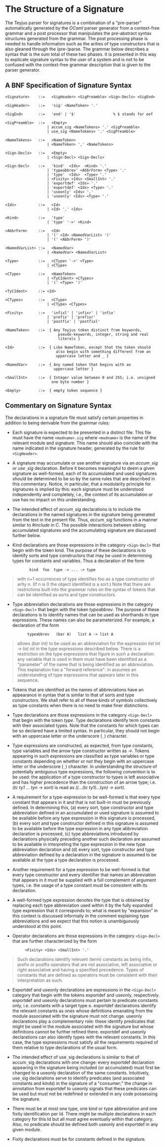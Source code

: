 # The Structure of a Signature #

The Teyjus parser for signatures is a combination of a "pre-parser" automatically generated by the _OCaml_ parser generator from a context-free grammar and a post processor that manipulates the pre-abstract syntax structures generated from the grammar. The post processing phase is needed to handle information such as the arities of type constructors that is also gleaned through the (pre-)parse. The grammar below describes a syntax that is the sum total of these two phases. It is presented in this way to explicate signature syntax to the user of a system and is not to be confused with the context-free grammar description that is given to the parser generator.

## A BNF Specification of Signature Syntax ##

```
<Signature>    ::=   <SigHeader> <SigPreamble> <Sign-Decls> <SigEnd>

<SigHeader>    ::=   'sig' <NameToken> '.'

<SigEnd>       ::=   'end' | '$'                 % $ stands for eof

<SigPreamble>  ::=   <Empty>
                   | accum_sig <NameTokens> '.' <SigPreamble>
                   | use_sig <NameTokens> '.' <SigPreamble>

<NameTokens>   ::=   <NameToken>
                   | <NameToken> ',' <NameTokens>

<Sign-Decls>   ::=   <Empty>
                   | <Sign-Decl> <Sign-Decls>

<Sign-Decl>    ::=   'kind'  <Ids>  <Kind> '.'
                   | 'typeabbrev' <AbbrForm> <Type> '.'
                   | 'type'  <Ids>  <Type> '.'
                   | <Fixity> <Ids> <SmallInt> '.'
                   | 'exportdef' <Ids> '.' 
                   | 'exportdef' <Ids> <Type> '.'
                   | 'useonly' <Ids> '.' 
                   | 'useonly' <Ids> <Type> '.'

<Ids>          ::=   <Id>
                   | <Id> ',' <Ids>

<Kind>         ::=   'type'
                   | 'type' '->' <Kind>

<AbbrForm>     ::=   <Id>
                   | '(' <Id> <NamedVarList> ')'
                   | '(' <AbbrForm> ')'

<NamedVarList> ::=   <NamedVar>
                   | <NamedVar> <NamedVarList>   

<Type>         ::=   <CType> '->' <Type>
                   | <CType>

<CType>        ::=   <NameToken>
                   | <TyCIdent> <CTypes>
                   | '(' <Type> ')'

<TyCIdent>     ::= <Id>

<CTypes>       ::=   <CType>
                   | <CType> <CTypes>

<Fixity>       ::=   'infixl' | 'infixr' | 'infix'
                   | 'prefix' | 'prefixr'
                   | 'postfix' | 'postfixl'

<NameToken>    ::=  { Any Teyjus token distinct from keywords,
                        pseudo-keywords, integer, string and real
                        literals }

<Id>           ::=  { Like NameToken, except that the token should 
                       also begin with something different from an 
                       uppercase letter and _ }

<NamedVar>     ::=  { Any named token that begins with an 
                      uppercase letter }
                       
<SmallInt>     ::=  { Integer value between 0 and 255; i.e. unsigned 
                     one byte number }

<Empty>        ::=  { empty token sequence }
```



## Commentary on Signature Syntax ##

The declarations in a signature file must satisfy certain properties in addition to being derivable from the grammar rules:

  * Each signature is expected to be presented in a distinct file. This file must have the name `<modname>.sig` where `<modname>` is the name of the relevant module and signature. This name should also coincide with the name indicated in the signature header, generated by the rule for `<SigHeader>`.

  * A signature may accumulate or use another signature via an _accum`_`sig_ or _use`_`sig_ declaration. Before it becomes meaningful to deem a given signature as well-formed, each of its accumulated and used signatures should be determined to be so by the same rules that are described in this commentary. Notice, in particular, that a modularity principle for signatures is implied by this: each signature must be understood independently and completely, i.e., the context of its accumulation or use has no impact on this understanding.

  * The intended effect of _accum`_`sig_ declarations is to include the declarations in the named signatures in the signature being generated from the text in the present file. Thus, _accum`_`sig_ functions in a manner similar to _#include_ in C. The possible interactions between sibling accumulated signatures and the accumulating signature are discussed further below.

  * Kind declarations are those expressions in the category `<Sign-Decl>` that begin with the token kind. The purpose of these declarations is to identify sorts and type constructors that may be used in determining types for constants and variables. Thus a declaration of the form
```
           kind  foo  type -> ... -> type
```

> with n+1 occurrences of type identifies foo as a type constructor of arity n. (If n is 0 the object identified is a sort.) Note that there are restrictions built into the grammar rules on the syntax of tokens that can be identified as sorts and type constructors.

  * Type abbreviation declarations are those expressions in the category `<Sign-Decl>` that begin with the token _typeabbrev_. The purpose of these declarations is to identify names that can be used as shorthands in type expressions. These names can also be parameterized. For example, a declaration of the form
```
          typeabbrev   (bar A)   list A -> list A
```

> allows _(bar int)_ to be used as an abbreviation for the expression _list int -> list int_ in the type expressions described below. There is a restriction on the type expressions that figure in such a declaration: any variable that is used in them must have been identified as a "parameter" of the name that is being identified as an abbreviation. This explanation has a "forward reference": in assumes an understanding of type expressions that appears later in this sequence.

  * Tokens that are identified as the names of abbreviations have an appearance in syntax that is similar to that of sorts and type constructors. We shall refer to all of these kinds of symbols collectively as type constants when there is no need to make finer distinctions.

  * Type declarations are those expressions in the category `<Sign-Decl>` that begin with the token _type_. Type declarations identify term constants with their associated types. Note that the constants for which types can be so declared have a limited syntax. In particular, they should not begin with an uppercase letter or the underscore (`_`) character.

  * Type expressions are constructed, as expected, from type constants, type variables and the arrow type constructor written as _->_. Tokens appearing in such expressions are classified as type variables or type constants depending on whether or not they begin with an uppercase letter or the underscore (`_`) character. In understanding the structure of potentially ambiguous type expressions, the following convention is to be used: the application of a type constructor to types is left associative and has higher precedence than the construction of an arrow type; i.e. _(tc ty1 ... tyn -> sort)_ is read as _((...(tc ty1)...tyn) -> sort)_.

  * A requirement for a type-expression to be well-formed is that every type constant that appears in it and that is not built-in must be previously defined. In determining this, (a) every sort, type constructor and type abbreviation defined in an accumulated or used signature is assumed to be available before any type expression in this signature is processed, (b) every sort and type constructor defined in this signature is assumed to be available before the type expression in any type abbreviation declaration is processed, (c) type abbreviations introduced by declarations physically preceding another such declaration are assumed to be available in interpreting the type expression in the new type abbreviation declaration and (d) every sort, type constructor and type abbreviation defined by a declaration in the signature is assumed to be available at the type a type declaration is processed.

  * Another requirement for a type expression to be well-formed is that every type constructor and every identifier that names an abbreviation that appears in it must be supplied with a full complement of argument types, i.e. the usage of a type constant must be consistent with its declaration.

  * A well-formed type expression denotes the type that is obtained by replacing each type abbreviation used within it by the fully expanded type expression that it corresponds to; what is meant by "expansion" in this context is discussed informally in the comment explaining type abbreviations and we expect that this notion is unambiguously understood at this point.

  * Operator declarations are those expressions in the category `<Sign-Decl>` that are further characterized by the form
```
       	 <Fixity> <Ids> <SmallInt> '.' 
```

> Such declarations identify relevant (term) constants as being infix, prefix or postfix operators that are not associative, left associative or right associative and having a specified precedence. Types of constants that are defined as operators must be consistent with their interpretation as such.

  * Exportdef and useonly declarations are expressions in the `<Sign-Decl>` category that begin with the tokens exportdef and useonly, respectively. exportdef and useonly declarations must pertain to predicate constants only, i.e. constants with a target type o. exportdef declarations identify the relevant constants as ones whose definitions emanating from the module associated with the signature must not change. useonly declarations play a complementary role: these identify predicates that might be used in the module associated with the signature but whose definitions cannot be further refined there. exportdef and useonly declarations can also identify types with the relevant constants. In this case, the type expressions must satisfy all the requirements required of them relative to type declarations of the usual form.

  * The intended effect of use`_`sig declarations is similar to that of accum`_`sig declarations with one change: every exportdef declaration appearing in the signature being included (or accumulated) must first be changed to a useonly declaration of the same constants. Intuitively, use`_`sig declarations serve to identify predicates (and associated constants and kinds) in the signature of a "consumer;" the change in annotation from exportdef to useonly signals that these predicates can be used but must not be redefined or extended in any code possessing the signature.

  * There must be at most one type, one kind or type abbreviation and one fixity identification per Id. There might be multiple declarations in each category for this Id but all must agree eventually within that category. Also, no predicate should be defined both useonly and exportdef in any given module.

  * Fixity declarations must be for constants defined in the signature.